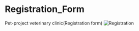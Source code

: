 # Registration_Form
Pet-project veterinary clinic(Registration form)
![Registration](https://user-images.githubusercontent.com/91497964/164328730-71efe48a-08cd-4212-b5ab-2f685cfc4acc.png)


